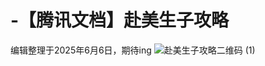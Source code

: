 # -【腾讯文档】赴美生子攻略
编辑整理于2025年6月6日，期待ing
![赴美生子攻略二维码 (1)](https://github.com/user-attachments/assets/f7ebb9da-1ada-4285-a18a-a539cd867336)
